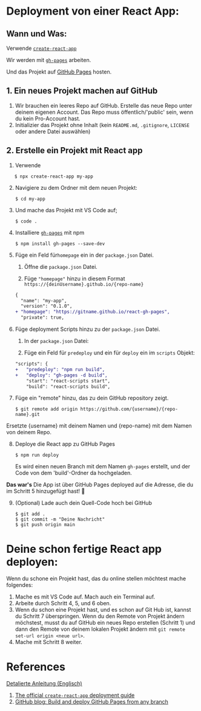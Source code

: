 # Deployment von einer React App: 

## Wann und Was:

Verwende [`create-react-app`](https://create-react-app.dev/)

Wir werden mit [`gh-pages`](https://github.com/tschaub/gh-pages) arbeiten. 

Und das Projekt auf [GitHub Pages](https://docs.github.com/en/pages/getting-started-with-github-pages/about-github-pages) hosten. 



## 1.  Ein neues Projekt machen auf GitHub 
1. Wir brauchen ein leeres Repo auf GitHub. Erstelle das neue Repo unter deinem eigenen Account. Das Repo muss öffentlich/'public' sein, wenn du kein Pro-Account hast. 
2. Initializier das Projekt ohne Inhalt (kein `README.md`, `.gitignore`, `LICENSE`  oder andere Datei auswählen)


## 2. Erstelle ein Projekt mit React app

1. Verwende    
 ```shell
    $ npx create-react-app my-app
 ```
   

2. Navigiere zu dem Ordner mit dem neuen Projekt:
  
    ```shell
    $ cd my-app
    ```
    
3. Und mache das Projekt mit VS Code auf; 


    ```shell
    $ code .
    ```

4. Installiere [`gh-pages`](https://github.com/tschaub/gh-pages) mit npm
    ```shell
    $ npm install gh-pages --save-dev
    ```


5. Füge ein Feld für`homepage` ein in der `package.json` Datei.

    1. Öffne die `package.json` Datei.
   

    2. Füge `"homepage"` hinzu in diesem Format `https://{deinUsername}.github.io/{repo-name}`

    ```diff
    {
      "name": "my-app",
      "version": "0.1.0",
    + "homepage": "https://gitname.github.io/react-gh-pages",
      "private": true,
    ```
6. Füge deployment Scripts  hinzu zu der `package.json` Datei.


    1. In der `package.json` Datei:

    2. Füge ein Feld für `predeploy` und ein für `deploy` ein im `scripts` Objekt:

    ```diff
    "scripts": {
    +   "predeploy": "npm run build",
    +   "deploy": "gh-pages -d build",
        "start": "react-scripts start",
        "build": "react-scripts build",
    ```

7. Füge ein "remote" hinzu, das zu dein  GitHub repository zeigt. 

    
    ```shell
    $ git remote add origin https://github.com/{username}/{repo-name}.git
    ```
    
  Ersetzte {username} mit deinem Namen und {repo-name} mit dem Namen von deinem Repo. 


8. Deploye die React app zu GitHub Pages


    ```shell
    $ npm run deploy
    ```

    Es wird einen neuen Branch mit dem Namen  `gh-pages` erstellt, und der Code von dem 'build'-Ordner da hochgeladen. 


**Das war's** Die App ist über GitHub Pages deployed auf die Adresse, die du im Schritt 5 hinzugefügt hast! :rocket:



9. (Optional) Lade auch dein Quell-Code hoch bei GitHub


    ```shell
    $ git add .
    $ git commit -m "Deine Nachricht"
    $ git push origin main
    ```

  
# Deine schon fertige React app deployen: 

Wenn du schone ein Projekt hast, das du online stellen möchtest mache folgendes: 
1. Mache es mit VS Code auf. Mach auch ein Terminal auf. 
2. Arbeite durch Schritt 4, 5, und 6  oben.
3. Wenn du schon eine Projekt hast, und es schon auf Git Hub ist, kannst du Schritt 7 überspringen. Wenn du den Remote von Projekt ändern möchstest, musst du auf GitHub ein neues Repo erstellen (Schritt 1) und dann den Remote von deinem lokalen Projekt ändern mit `git remote set-url origin <neue url>`. 
4. Mache mit Schritt 8 weiter. 


# References
[Detalierte Anleitung (Englisch)](https://github.com/gitname/react-gh-pages/blob/master/README.md)


1. [The official `create-react-app` deployment guide](https://create-react-app.dev/docs/deployment/#github-pages)
2. [GitHub blog: Build and deploy GitHub Pages from any branch](https://github.blog/changelog/2020-09-03-build-and-deploy-github-pages-from-any-branch/)

